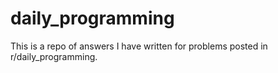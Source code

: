 daily_programming
=================

This is a repo of answers I have written for problems posted in r/daily_programming.
